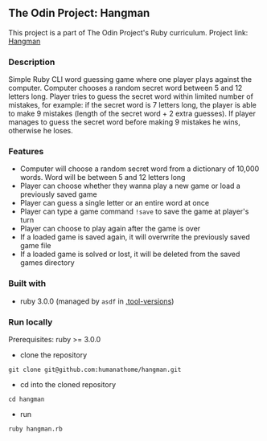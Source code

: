 ## The Odin Project: Hangman
This project is a part of The Odin Project's Ruby curriculum.
Project link: [Hangman](https://www.theodinproject.com/lessons/ruby-hangman)

### Description
Simple Ruby CLI word guessing game where one player plays against the computer. Computer chooses a random secret word 
between 5 and 12 letters long. Player tries to guess the secret word within limited number of mistakes, for example: 
if the secret word is 7 letters long, the player is able to make 9 mistakes (length of the secret word + 2 extra 
guesses). If player manages to guess the secret word before making 9 mistakes he wins, otherwise he loses.

### Features
- Computer will choose a random secret word from a dictionary of 10,000 words. Word will be between 5 and 12 letters 
long
- Player can choose whether they wanna play a new game or load a previously saved game
- Player can guess a single letter or an entire word at once
- Player can type a game command `!save` to save the game at player's turn
- Player can choose to play again after the game is over
- If a loaded game is saved again, it will overwrite the previously saved game file
- If a loaded game is solved or lost, it will be deleted from the saved games directory
 
### Built with
- ruby 3.0.0 (managed by `asdf` in [.tool-versions](.tool-versions))

### Run locally

Prerequisites: ruby >= 3.0.0

- clone the repository
```
git clone git@github.com:humanathome/hangman.git
```

- cd into the cloned repository
```
cd hangman
```

- run
```
ruby hangman.rb
```


